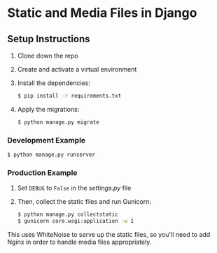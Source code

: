 # Static and Media Files in Django

## Setup Instructions

1. Clone down the repo
1. Create and activate a virtual environment
1. Install the dependencies:

    ```sh
    $ pip install -r requirements.txt
    ```

1. Apply the migrations:

    ```sh
    $ python manage.py migrate
    ```

### Development Example

```sh
$ python manage.py runserver
```

### Production Example

1. Set `DEBUG` to `False` in the *settings.py* file
1. Then, collect the static files and run Gunicorn:

    ```sh
    $ python manage.py collectstatic
    $ gunicorn core.wsgi:application -w 1
    ```

This uses WhiteNoise to serve up the static files, so you'll need to add Nginx in order to handle media files appropriately.
